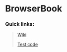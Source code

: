 # BrowserBook

### Quick links:

>[Wiki](https://github.com/thatrandomperson5/BrowserBook/wiki)
>
>[Test code](https://github.com/thatrandomperson5/BrowserBook/blob/main/main.py)  
